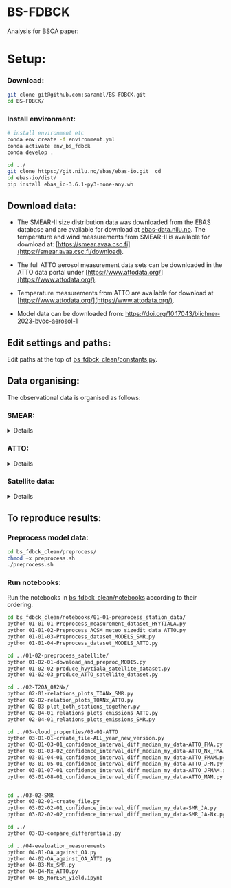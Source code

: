 # BS-FDBCK
Analysis for BSOA paper:


# Setup:
### Download:
```bash
git clone git@github.com:sarambl/BS-FDBCK.git 
cd BS-FDBCK/
```


### Install environment: 
```bash
# install environment etc
conda env create -f environment.yml
conda activate env_bs_fdbck
conda develop .

cd ../
git clone https://git.nilu.no/ebas/ebas-io.git  cd
cd ebas-io/dist/
pip install ebas_io-3.6.1-py3-none-any.wh
```

## Download data:
- The SMEAR-II size distribution data was downloaded from the EBAS database and are available for download at [ebas-data.nilu.no](https://ebas-data.nilu.no/DataSets.aspx?stations=FI0050R&nations=FI246FIN&InstrumentTypes=dmps&components=particle_number_size_distribution&fromDate=1970-01-01&toDate=2023-12-31). 
    The temperature and wind measurements from SMEAR-II is available for download at: [https://smear.avaa.csc.fi](https://smear.avaa.csc.fi/download).

- The full ATTO aerosol measurement data sets can be downloaded in the ATTO data portal under [https://www.attodata.org/](https://www.attodata.org/).

- Temperature measurements from ATTO are available for download at [https://www.attodata.org/](https://www.attodata.org/).

- Model data can be downloaded from:
  https://doi.org/10.17043/blichner-2023-bvoc-aerosol-1 

## Edit settings and paths: 
Edit paths at the top of [bs_fdbck_clean/constants.py](bs_fdbck_clean/constants.py).

## Data organising:
The observational data is organised as follows:

### SMEAR:
<details>
    
#### Meteo data:
Pressure: 'Data/SMEARII/smeardata_20230307_pressure.csv'
Radiation: 'Data/SMEARII/smeardata_20221116_radiation.csv'
Temperature:'Data/SMEARII/smeardata_20230307_temp4m.csv'
Meteo: 'Data/SMEARII/smeardata_20221116_2012-2014.csv','Data/SMEARII/smeardata_20221116_2014-2016.csv','Data/SMEARII/smeardata_20221116_2016-2018.csv', 'Data/SMEARII/smeardata_20221116_2018-2019.csv',



#### Size distribution:
'Data/EBAS/raw_data/SMR/FI0050R.20120101000000.20181205100800.dmps.particle_number_size_distribution.pm10.1y.1h.FI03L_UHEL_DMPS_HYY_01.FI03L__TRY_TDMPS.lev2.nc'

#### ACSM data: 
'Data/ACSM_DEFAULT.mat'
</details>

### ATTO: 
<details>

#### Meteo data: 
'Data/ATTO/meteodataComplete.dat'
'Data/ATTO/meteo/*'

#### Size distribution: 
'Data/ATTO/ds_atto_2014_2019_4Sara.nc'

#### ACSM data:
'Data/ATTO/QACSM_time_series_C4_60m_2014_2016STP_v3.xlsx'
'Data/ATTO/acsm_data_for_sara_2017.txt'
</details>

### Satellite data:
<details>

Download satellite data from https://ladsweb.modaps.eosdis.nasa.gov/search/order/2/MYD08_D3--61 to directory:
'Data/satellite/MODIS_raw/'

</details>

## To reproduce results:
### Preprocess model data:
```bash
cd bs_fdbck_clean/preprocess/
chmod +x preprocess.sh
./preprocess.sh
```


### Run notebooks:
Run the notebooks in [bs_fdbck_clean/notebooks](bs_fdbck_clean/notebooks) according to their ordering.

```bash
cd bs_fdbck_clean/notebooks/01-01-preprocess_station_data/
python 01-01-01-Preprocess_measurement_dataset_HYYTIALA.py
python 01-01-02-Preprocess_ACSM_meteo_sizedit_data_ATTO.py
python 01-01-03-Preprocess_dataset_MODELS_SMR.py
python 01-01-04-Preprocess_dataset_MODELS_ATTO.py

cd ../01-02-preprocess_satellite/
python 01-02-01-download_and_preproc_MODIS.py
python 01-02-02-produce_hyytiala_satellite_dataset.py
python 01-02-03_produce_ATTO_satellite_dataset.py

cd ../02-T2OA_OA2Nx/
python 02-01-relations_plots_TOANx_SMR.py
python 02-02-relation_plots_TOANx_ATTO.py
python 02-03-plot_both_stations_together.py
python 02-04-01_relations_plots_emissions_ATTO.py
python 02-04-01_relations_plots_emissions_SMR.py

cd ../03-cloud_properties/03-01-ATTO
python 03-01-01-create_file-ALL_year_new_version.py
python 03-01-03-01_confidence_interval_diff_median_my_data-ATTO_FMA.py
python 03-01-03-02_confidence_interval_diff_median_my_data-ATTO_Nx_FMA.py
python 03-01-04-01_confidence_interval_diff_median_my_data-ATTO_FMAM.py
python 03-01-05-01_confidence_interval_diff_median_my_data-ATTO_JFM.py
python 03-01-07-01_confidence_interval_diff_median_my_data-ATTO_JFMAM.py
python 03-01-08-01_confidence_interval_diff_median_my_data-ATTO_MAM.py


cd ../03-02-SMR
python 03-02-01-create_file.py
python 03-02-02-01_confidence_interval_diff_median_my_data-SMR_JA.py
python 03-02-02-02_confidence_interval_diff_median_my_data-SMR_JA-Nx.py

cd ../
python 03-03-compare_differentials.py

cd ../04-evaluation_measurements
python 04-01-OA_against_OA.py
python 04-02-OA_against_OA_ATTO.py
python 04-03-Nx_SMR.py
python 04-04-Nx_ATTO.py
python 04-05_NorESM_yield.ipynb

```

